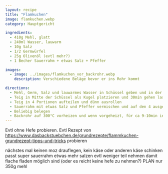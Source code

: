 ```yaml
---
layout: recipe
title: "Flamkuchen"
image: flamkuchen.webp
category: Hauptgericht

ingredients:
  - 410g Mehl, glatt
  - 240ml Wasser, lauwarm
  - 10g Salz
  - 1/2 Germwürfel
  - 25g Olivenöl (evtl mehr?)
  - 1 Becher Sauerrahm + etwas Salz + Pfeffer

images:
  - image: ../images/flamkuchen_vor_backrohr.webp
    description: Verschiedene Beläge bevor er ins Rohr kommt

directions:
  - Mehl, Germ, Salz und lauwarmes Wasser in Schüssel geben und in der Küchenmaschine kneten (7-8min). lt https://www.dasbackstuebchen.de/grundrezepte/flammkuchen-grundrezept-tipps-und-tricks lang kneten für elastischen teig
  - Teig in Mitte der Schüssel als Kugel platzieren und 30min gehen lassen
  - Teig in 4 Portionen aufteilen und dünn ausrollen
  - Sauerrahm mit etwas Salz und Pfeffer vermischen und auf den 4 ausgerollten Teigen verteilen
  - Beliebig belegen
  - Backrohr auf 300°C vorheizen und wenn vorgeheizt, für ca 9-10min ins Backrohr geben (fertig wenn Rand goldbraun ist)
---
```


Evtl ohne Hefe probieren. Evtl Rezept von https://www.dasbackstuebchen.de/grundrezepte/flammkuchen-grundrezept-tipps-und-tricks probieren

nächstes mal keinen moz drauflegen, kein käse oder anderen käse
schinken passt super
sauerrahm etwas mehr salzen
evtl weniger teil nehmen damit flache fladen möglich sind (oder es reicht keine hefe zu nehmen?) PLAN nur 350g mehl

